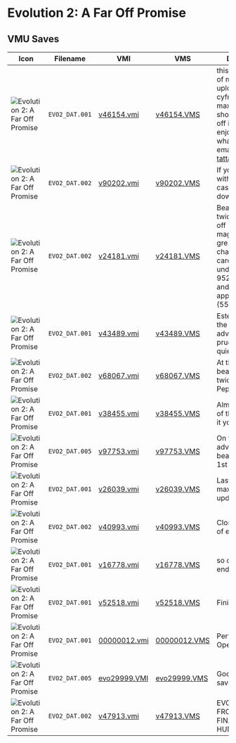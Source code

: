# Evolution 2: A Far Off Promise

## VMU Saves

| Icon | Filename | VMI | VMS | Description |
|------|----------|-----|-----|-------------|
| ![Evolution 2: A Far Off Promise](../icons/EVO2_DAT.001.GIF) | `EVO2_DAT.001` | [v46154.vmi](v46154.vmi) | [v46154.VMS](v46154.VMS) | this is the first file of mine i ever uploaded. all cyframe parts maxed and dept should be paid off i hope you enjoy it. tell me what you think by emailing me at tatta@svol.net 
| ![Evolution 2: A Far Off Promise](../icons/EVO2_DAT.002.GIF) | `EVO2_DAT.002` | [v90202.vmi](v90202.vmi) | [v90202.VMS](v90202.VMS) | If you want start with tons'o cash($9999999), dowload it now!!! 
| ![Evolution 2: A Far Off Promise](../icons/EVO2_DAT.002.GIF) | `EVO2_DAT.002` | [v24181.vmi](v24181.vmi) | [v24181.VMS](v24181.VMS) | Beat the game twice, debt paid off mag,pepper,and gre at level 99 chain and carcano both under level 50. 952,519 dollars and 111 appraisal items (55 %) found. 
| ![Evolution 2: A Far Off Promise](../icons/EVO2_DAT.001.GIF) | `EVO2_DAT.001` | [v43489.vmi](v43489.vmi) | [v43489.VMS](v43489.VMS) | Este archivo esta the new adventure pruebalo  si quieres mas reto.                                                    
| ![Evolution 2: A Far Off Promise](../icons/EVO2_DAT.002.GIF) | `EVO2_DAT.002` | [v68067.vmi](v68067.vmi) | [v68067.VMS](v68067.VMS) | At the end after beating the game twice MAX & Pepper LV 99 
| ![Evolution 2: A Far Off Promise](../icons/EVO2_DAT.001.GIF) | `EVO2_DAT.001` | [v38455.vmi](v38455.vmi) | [v38455.VMS](v38455.VMS) | Almost at the end of the game. Try it you might like it. 
| ![Evolution 2: A Far Off Promise](../icons/EVO2_DAT.005.GIF) | `EVO2_DAT.005` | [v97753.vmi](v97753.vmi) | [v97753.VMS](v97753.VMS) | On to new adventure. (after beating game the 1st time) 
| ![Evolution 2: A Far Off Promise](../icons/EVO2_DAT.001.GIF) | `EVO2_DAT.001` | [v26039.vmi](v26039.vmi) | [v26039.VMS](v26039.VMS) | Last boss almost maxed out will update 
| ![Evolution 2: A Far Off Promise](../icons/EVO2_DAT.002.GIF) | `EVO2_DAT.002` | [v40993.vmi](v40993.vmi) | [v40993.VMS](v40993.VMS) | Close to the end of evolution 2 
| ![Evolution 2: A Far Off Promise](../icons/EVO2_DAT.001.GIF) | `EVO2_DAT.001` | [v16778.vmi](v16778.vmi) | [v16778.VMS](v16778.VMS) | so close to the end i can feel it  
| ![Evolution 2: A Far Off Promise](../icons/EVO2_DAT.001.GIF) | `EVO2_DAT.001` | [v52518.vmi](v52518.vmi) | [v52518.VMS](v52518.VMS) | Finished 
| ![Evolution 2: A Far Off Promise](../icons/EVO2_DAT.001.GIF) | `EVO2_DAT.001` | [00000012.vmi](00000012.vmi) | [00000012.VMS](00000012.VMS) | Perfect Save! All Open!
| ![Evolution 2: A Far Off Promise](../icons/EVO2_DAT.005.GIF) | `EVO2_DAT.005` | [evo29999.VMI](evo29999.VMI) | [evo29999.VMS](evo29999.VMS) | Good Evolution 2 save! All at 99
| ![Evolution 2: A Far Off Promise](../icons/EVO2_DAT.002.GIF) | `EVO2_DAT.002` | [v47913.vmi](v47913.vmi) | [v47913.VMS](v47913.VMS) | EVO SEARCH FROM THE EDEM FINAL FORMA HUMANA!!!!! 
